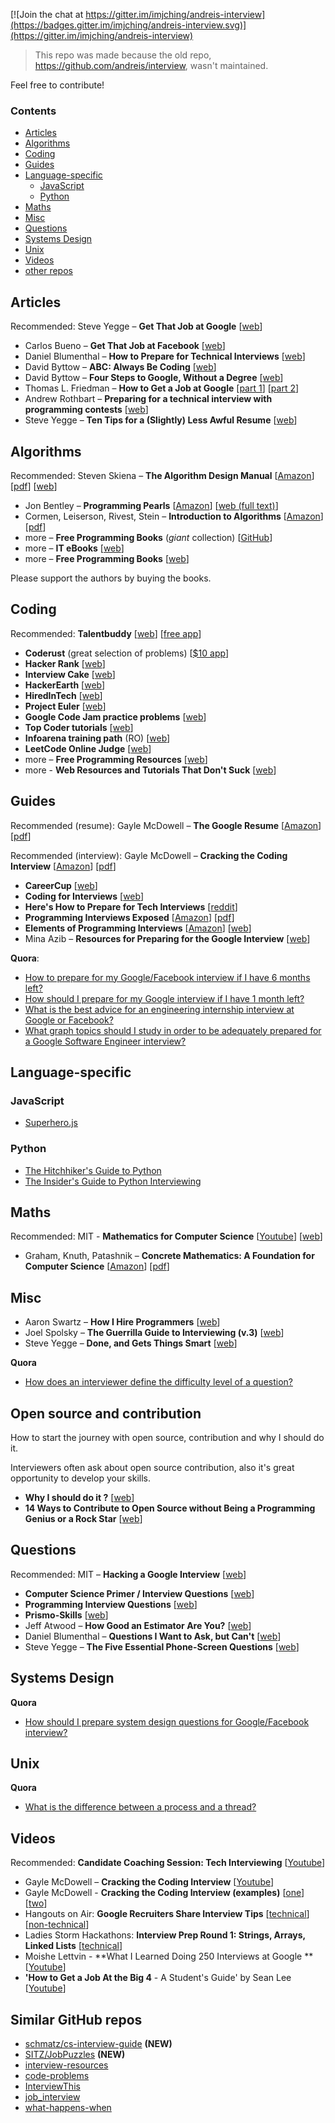 [![Join the chat at https://gitter.im/imjching/andreis-interview](https://badges.gitter.im/imjching/andreis-interview.svg)](https://gitter.im/imjching/andreis-interview)

> This repo was made because the old repo, https://github.com/andreis/interview, wasn't maintained.

Feel free to contribute!

### Contents

* [Articles](#articles)
* [Algorithms](#algorithms)
* [Coding](#coding)
* [Guides](#guides)
* [Language-specific](#language-specific)
    * [JavaScript](#javascript)
    * [Python](#python)
* [Maths](#maths)
* [Misc](#misc)
* [Questions](#questions)
* [Systems Design](#systems-design)
* [Unix](#unix)
* [Videos](#videos)
* [other repos](#similar-github-repos)


## Articles

Recommended: Steve Yegge – **Get That Job at Google** [[web][a_sy]]

* Carlos Bueno – **Get That Job at Facebook** [[web][a_cb]]
* Daniel Blumenthal – **How to Prepare for Technical Interviews** [[web][a_db3]]
* David Byttow – **ABC: Always Be Coding** [[web][a_db]]
* David Byttow – **Four Steps to Google, Without a Degree** [[web][a_db2]]
* Thomas L. Friedman – **How to Get a Job at Google** [[part 1][a_tf]] [[part 2][a_tf2]]
* Andrew Rothbart – **Preparing for a technical interview with programming contests** [[web][a_ar]]
* Steve Yegge – **Ten Tips for a (Slightly) Less Awful Resume** [[web][a_sy2]]

[a_cb]:  https://www.facebook.com/notes/10150964382448920
[a_ar]:  https://www.facebook.com/notes/10151298476823920
[a_db]:  https://medium.com/tech-talk/d5f8051afce2
[a_db2]: https://medium.com/this-happened-to-me/8f381aa6bd5e
[a_db3]: http://dandreamsofcoding.com/2012/11/25/how-to-prepare-for-technical-interviews/
[a_sy]:  http://steve-yegge.blogspot.co.uk/2008/03/get-that-job-at-google.html
[a_sy2]: http://steve-yegge.blogspot.co.uk/2007_09_01_archive.html
[a_tf]:  http://mobile.nytimes.com/2014/02/23/opinion/sunday/friedman-how-to-get-a-job-at-google.html
[a_tf2]: http://mobile.nytimes.com/2014/04/20/opinion/sunday/friedman-how-to-get-a-job-at-google-part-2.html


## Algorithms

Recommended: Steven Skiena – **The Algorithm Design Manual** [[Amazon][b_tadm_amzn]] [[pdf][b_tadm_pdf]] [[web][b_tadm_web]]

* Jon Bentley – **Programming Pearls** [[Amazon][b_pp_amzn]] [[web (full text)][b_pp_web]]
* Cormen, Leiserson, Rivest, Stein – **Introduction to Algorithms** [[Amazon][b_clrs_amzn]] [[pdf][b_clrs_pdf]]
* more – **Free Programming Books** (*giant* collection) [[GitHub][b_fbp]]
* more – **IT eBooks** [[web][b_ite]]
* more – **Free Programming Books** [[web][b_fpbcom]]

Please support the authors by buying the books.

[b_clrs_amzn]: http://www.amazon.com/dp/0262033844
[b_clrs_pdf]: https://www.google.com/search?q=cormen+pdf
[b_fbp]: https://github.com/vhf/free-programming-books/blob/master/free-programming-books.md
[b_fpbcom]: http://www.freeprogrammingbook.com/
[b_ite]: http://it-ebooks.info/
[b_pp_amzn]: http://www.amazon.com/dp/8177588583
[b_pp_web]: http://www.wou.edu/~jcm/Spring-P-2015/Programming%20Pearls%20(2nd%20Ed)%20Bentley.pdf
[b_tadm_amzn]: http://www.amazon.com/dp/1848000693
[b_tadm_pdf]: https://www.google.com/search?q=skiena+algorithm+design+manual+pdf
[b_tadm_web]: http://www.algorist.com/


## Coding

Recommended: **Talentbuddy** [[web][c_tb]] [[free app][c_tb_app]]

* **Coderust** (great selection of problems) [[$10 app][c_cr]]
* **Hacker Rank** [[web][c_hr]]
* **Interview Cake** [[web][c_ic]]
* **HackerEarth** [[web][c_he]]
* **HiredInTech** [[web][c_hit]]
* **Project Euler** [[web][c_pe]]
* **Google Code Jam practice problems** [[web][c_gcj]]
* **Top Coder tutorials** [[web][c_tct]]
* **Infoarena training path** (RO) [[web][c_itp]]
* **LeetCode Online Judge** [[web][c-lc]]
* more – **Free Programming Resources** [[web][c_fpr]]
* more - **Web Resources and Tutorials That Don't Suck** [[web][c_p]]

[c_cr]: http://coderust.com/
[c_fpr]: http://resrc.io/
[c_gcj]: https://code.google.com/codejam/contests.html
[c_he]: http://www.hackerearth.com/
[c_hit]: http://www.hiredintech.com/
[c_hr]: https://www.hackerrank.com/
[c_ic]: https://www.interviewcake.com/
[c_itp]: http://www.infoarena.ro/training-path
[c_p]: http://pineapple.io/
[c_pe]: https://projecteuler.net/
[c_tb]: http://www.talentbuddy.co/
[c_tb_app]: https://itunes.apple.com/us/app/talentbuddy/id845593905
[c_tct]: http://www.topcoder.com/tc?d1=tutorials&d2=alg_index&module=Static
[c-lc]: http://oj.leetcode.com/


## Guides

Recommended (resume): Gayle McDowell –  **The Google Resume** [[Amazon][g_tgr_amzn]] [[pdf][g_tgr_pdf]]

Recommended (interview): Gayle McDowell – **Cracking the Coding Interview** [[Amazon][g_cci_amzn]] [[pdf][g_cci_pdf]]

* **CareerCup** [[web][g_cc]]
* **Coding for Interviews** [[web][g_cfi]]
* **Here's How to Prepare for Tech Interviews** [[reddit][g_rd]]
* **Programming Interviews Exposed** [[Amazon][g_pie_amzn]] [[pdf][g_pie_pdf]]
* **Elements of Programming Interviews** [[Amazon][g_epibook]] [[web][g_epiweb]]
* Mina Azib – **Resources for Preparing for the Google Interview** [[web][g_ma]]

[g_cc]: http://www.careercup.com/
[g_cci_amzn]: http://www.amazon.com/dp/098478280X
[g_cci_pdf]: https://www.google.com/search?q=cracking+the+coding+interview+pdf
[g_cfi]: http://codingforinterviews.com/
[g_ma]:  http://itsallonesandzeroes.blogspot.de/2013/07/prepping-for-google-interview.html
[g_pie_amzn]: http://www.amazon.com/dp/047012167X
[g_pie_pdf]: https://www.google.com/search?q=programming+interviews+exposed+it-ebooks
[g_rd]: http://redd.it/1jov24
[g_tgr_amzn]: http://www.amazon.com/dp/0470927623
[g_tgr_pdf]: https://www.google.com/search?q=the+google+resume+pdf
[g_epiweb]: https://code.google.com/p/elements-of-programming-interviews/
[g_epibook]: http://www.amazon.com/Elements-Programming-Interviews-Insiders-Guide/dp/1479274836

**Quora**:
* [How to prepare for my Google/Facebook interview if I have 6 months left?](http://www.quora.com/Career-Advice/What-are-the-ways-to-utilize-6-months-to-build-skill-set-to-get-into-Facebook-or-Google)
* [How should I prepare for my Google interview if I have 1 month left?](https://www.quora.com/Google-Interview-Questions/How-should-I-prepare-for-my-Google-interview-if-I-have-1-month-left)
* [What is the best advice for an engineering internship interview at Google or Facebook?](https://www.quora.com/What-is-the-best-advice-for-an-engineering-internship-interview-at-Google-or-Facebook)
* [What graph topics should I study in order to be adequately prepared for a Google Software Engineer interview?](https://www.quora.com/Google-Interview-Questions/What-graph-topics-should-I-study-in-order-to-be-adequately-prepared-for-a-Google-Software-Engineer-interview)


## Language-specific

### JavaScript

* [Superhero.js](http://superherojs.com/)

### Python

* [The Hitchhiker's Guide to Python](http://docs.python-guide.org/en/latest/)
* [The Insider's Guide to Python Interviewing](http://www.toptal.com/python#hiring-guide)

## Maths

Recommended: MIT - **Mathematics for Computer Science** [[Youtube][m_mit_yt]] [[web][m_mit_web]]

* Graham, Knuth, Patashnik – **Concrete Mathematics: A Foundation for Computer Science** [[Amazon][m_cm_amzn]] [[pdf][m_cm_pdf]]

[m_cm_amzn]: http://www.amazon.com/dp/0201558025/
[m_cm_pdf]: https://www.google.co.uk/search?q=knuth+concrete+mathematics+pdf
[m_mit_web]: http://ocw.mit.edu/courses/electrical-engineering-and-computer-science/6-042j-mathematics-for-computer-science-fall-2010/
[m_mit_yt]: https://www.youtube.com/watch?v=L3LMbpZIKhQ&list=PLB7540DEDD482705B


## Misc

* Aaron Swartz – **How I Hire Programmers** [[web](http://www.aaronsw.com/weblog/hiring)]
* Joel Spolsky – **The Guerrilla Guide to Interviewing (v.3)** [[web](http://www.joelonsoftware.com/articles/GuerrillaInterviewing3.html)]
* Steve Yegge – **Done, and Gets Things Smart** [[web](http://steve-yegge.blogspot.co.uk/2008/06/done-and-gets-things-smart.html)]

**Quora**

* [How does an interviewer define the difficulty level of a question?](http://www.quora.com/Programming-Interviews/How-does-an-interviewer-define-the-difficulty-level-of-a-question)


## Open source and contribution

How to start the journey with open source, contribution and why I should do it.

Interviewers often ask about open source contribution, also it's great opportunity to develop your skills.

* **Why I should do it ?** [[web][o_why_I_should]]
* **14 Ways to Contribute to Open Source without Being a Programming Genius or a Rock Star** [[web][o_14_ways]]

[o_why_I_should]: http://www.makeuseof.com/tag/contribute-opensource-projects/
[o_14_ways]: http://blog.smartbear.com/programming/14-ways-to-contribute-to-open-source-without-being-a-programming-genius-or-a-rock-star/


## Questions

Recommended: MIT – **Hacking a Google Interview** [[web][q_hgi]]

* **Computer Science Primer / Interview Questions** [[web][q_csp]]
* **Programming Interview Questions** [[web][q_piq]]
* **Prismo-Skills** [[web][q_ps]]
* Jeff Atwood – **How Good an Estimator Are You?** [[web][q_ja]]
* Daniel Blumenthal – **Questions I Want to Ask, but Can't** [[web][q_db]]
* Steve Yegge – **The Five Essential Phone-Screen Questions** [[web][q_feps]]

[q_db]: http://dandreamsofcoding.com/2013/03/01/questions-i-want-to-ask-but-cant/
[q_csp]: http://www.grokit.ca/spc/computer_science_review/
[q_feps]: https://sites.google.com/site/steveyegge2/five-essential-phone-screen-questions
[q_hgi]: https://courses.csail.mit.edu/iap/interview/materials.php
[q_ja]: http://blog.codinghorror.com/how-good-an-estimator-are-you/
[q_piq]: http://maxnoy.com/interviews.html
[q_ps]: http://prismoskills.appspot.com/freshers.jsp


## Systems Design

**Quora**

* [How should I prepare system design questions for Google/Facebook interview?](http://www.quora.com/Job-Interviews/How-should-I-prepare-system-design-questions-for-Google-Facebook-Interview)


## Unix

**Quora**

* [What is the difference between a process and a thread?](http://www.quora.com/What-is-the-difference-between-a-process-and-a-thread)


## Videos

Recommended: **Candidate Coaching Session: Tech Interviewing** [[Youtube][v_ccs]]

* Gayle McDowell – **Cracking the Coding Interview** [[Youtube][v_cci]]
* Gayle McDowell - **Cracking the Coding Interview (examples)** [[one][v_cci2]] [[two][v_cci3]]
* Hangouts on Air: **Google Recruiters Share Interview Tips** [[technical][v_gt]] [[non-technical][v_gnt]]
* Ladies Storm Hackathons: **Interview Prep Round 1: Strings, Arrays, Linked Lists** [[technical][v_lsh1]]
* Moishe Lettvin - **What I Learned Doing 250 Interviews at Google ** [[Youtube][v_google_interview]]
* **'How to Get a Job At the Big 4** - A Student's Guide' by Sean Lee [[Youtube][v_big_4]]

[v_cci]: http://youtu.be/rEJzOhC5ZtQ
[v_cci2]: http://youtu.be/aClxtDcdpsQ
[v_cci3]: http://youtu.be/2cf9xo1S134
[v_ccs]: http://youtu.be/oWbUtlUhwa8
[v_gt]: http://youtu.be/qc1owf2-220
[v_gnt]: http://youtu.be/DINxNbBOEoI
[v_lsh1]: http://youtu.be/fIpliB-ton8
[v_google_interview]: https://youtu.be/r8RxkpUvxK0
[v_big_4]: https://youtu.be/YJZCUhxNCv8

## Similar GitHub repos

* [schmatz/cs-interview-guide](https://github.com/schmatz/cs-interview-guide) **(NEW)**
* [SITZ/JobPuzzles](https://github.com/SITZ/JobPuzzles) **(NEW)**
* [interview-resources](https://github.com/davidhampgonsalves/interview-resources)
* [code-problems](https://github.com/blakeembrey/code-problems)
* [InterviewThis](https://github.com/ChiperSoft/InterviewThis)
* [job_interview](https://github.com/ruby-jokes/job_interview)
* [what-happens-when](https://github.com/alex/what-happens-when)